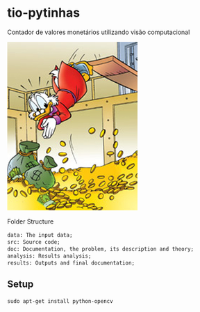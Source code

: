 # tio-pytinhas
Contador de valores monetários utilizando visão computacional

![Image of Tio Patinhas](https://github.com/lgmoneda/tio-pytinhas/blob/master/img/tio-patinhas.jpg?raw=true "Tio Patinhas")

<div align="center">
</div>

Folder Structure

    data: The input data;
    src: Source code;
    doc: Documentation, the problem, its description and theory;
    analysis: Results analysis;
    results: Outputs and final documentation;

## Setup

``` 
sudo apt-get install python-opencv

```	
